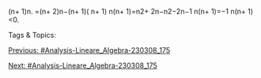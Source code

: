 (n+ 1)n.
=(n+ 2)n−(n+ 1)( n+ 1)
n(n+ 1)=n2+ 2n−n2−2n−1
n(n+ 1)=−1
n(n+ 1)<0.

   Tags & Topics:
   

[Previous: #Analysis-Lineare_Algebra-230308_175](Analysis-Lineare_Algebra-230308_175.md)

[Next: #Analysis-Lineare_Algebra-230308_175](Analysis-Lineare_Algebra-230308_175.md)